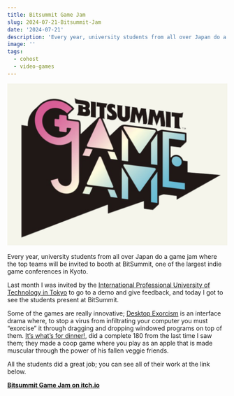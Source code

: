 ```yaml
---
title: Bitsummit Game Jam
slug: 2024-07-21-Bitsummit-Jam
date: '2024-07-21'
description: 'Every year, university students from all over Japan do a game jam where the top teams will be invited to booth at BitSummit, one of the largest indie game conferences in Kyoto.'
image: ''
tags:
  - cohost
  - video-games
---
```


![Bitsummit Game Jam logo.](bgj.png)

Every year, university students from all over Japan do a game jam where the top teams will be invited to booth at BitSummit, one of the largest indie game conferences in Kyoto.

Last month I was invited by the [International Professional University of Technology in Tokyo](https://www.iput.ac.jp/tokyo/) to go to a demo and give feedback, and today I got to see the students present at BitSummit.

Some of the games are really innovative; [Desktop Exorcism](https://bitsummit-gamejam.itch.io/desktop-exorcism) is an interface drama where, to stop a virus from infiltrating your computer you must “exorcise” it through dragging and dropping windowed programs on top of them. [It’s what’s for dinner!](https://bitsummit-gamejam.itch.io/tyorisaretenarumonoka), did a complete 180 from the last time I saw them; they made a coop game where you play as an apple that is made muscular through the power of his fallen veggie friends.

All the students did a great job; you can see all of their work at the link below.

[**Bitsummit Game Jam on itch.io**](https://bitsummit-gamejam.itch.io/)
